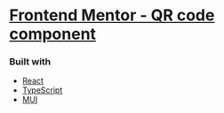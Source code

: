 # [Frontend Mentor - QR code component](https://www.frontendmentor.io/home)

### Built with

- [React](https://reactjs.org/)
- [TypeScript](https://www.typescriptlang.org/)
- [MUI](https://mui.com/)
